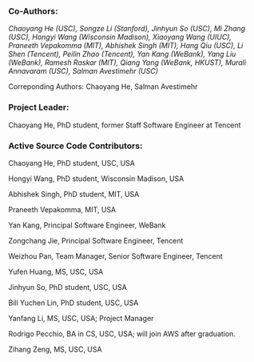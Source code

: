 ### Co-Authors:

*Chaoyang He (USC), Songze Li (Stanford), Jinhyun So (USC), Mi Zhang (USC), Hongyi Wang (Wisconsin Madison), Xiaoyang Wang (UIUC), Praneeth Vepakomma (MIT), Abhishek Singh (MIT), Hang Qiu (USC), Li Shen (Tencent), Peilin Zhao (Tencent), Yan Kang (WeBank), Yang Liu (WeBank), Ramesh Raskar (MIT), Qiang Yang (WeBank, HKUST), Murali Annavaram (USC), Salman Avestimehr (USC)*

Correponding Authors: Chaoyang He, Salman Avestimehr

### Project Leader:

Chaoyang He, PhD student, former Staff Software Engineer at Tencent

### Active Source Code Contributors:
Chaoyang He, PhD student, USC, USA

Hongyi Wang, PhD student, Wisconsin Madison, USA

Abhishek Singh, PhD student, MIT, USA

Praneeth Vepakomma, MIT, USA

Yan Kang, Principal Software Engineer, WeBank

Zongchang Jie, Principal Software Engineer, Tencent

Weizhou Pan, Team Manager, Senior Software Engineer, Tencent

Yufen Huang, MS, USC, USA

Jinhyun So, PhD student, USC, USA

Bill Yuchen Lin, PhD student, USC, USA

Yanfang Li, MS, USC, USA; Project Manager

Rodrigo Pecchio, BA in CS, USC, USA; will join AWS after graduation.

Zihang Zeng, MS, USC, USA
